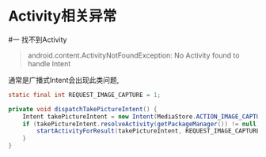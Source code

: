 # Activity相关异常

#一 找不到Activity

>android.content.ActivityNotFoundException: No Activity found to handle Intent


通常是广播式Intent会出现此类问题, 



```java
static final int REQUEST_IMAGE_CAPTURE = 1;

private void dispatchTakePictureIntent() {
    Intent takePictureIntent = new Intent(MediaStore.ACTION_IMAGE_CAPTURE);
    if (takePictureIntent.resolveActivity(getPackageManager()) != null) {
        startActivityForResult(takePictureIntent, REQUEST_IMAGE_CAPTURE);
    }
}
```
